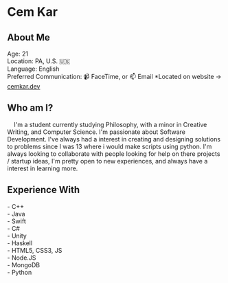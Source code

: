 ### <h1>Cem Kar</h1>
<h2>About Me</h2>
  Age: 21 <br>
  Location: PA, U.S. 🇺🇸 <br>
  Language: English <br>
  Preferred Communication: 📹 FaceTime, or 📫 Email *Located on website -> <a href="https://cemkar.dev/" target="_top">cemkar.dev</a>
<h2>Who am I?</h2>
<p>&nbsp&nbsp&nbsp&nbspI'm a student currently studying Philosophy, with a minor in Creative Writing, and Computer Science. I'm passionate about Software Development. I've always had a interest in creating and designing solutions to problems since I was 13 where i would make scripts using python. I'm always looking to collaborate with people looking for help on there projects / startup ideas, I'm pretty open to new experiences, and always have a interest in learning more. </p>
<h2>Experience With</h2>
- C++ <br>
- Java <br>
- Swift <br>
- C# <br>
- Unity <br>
- Haskell <br>
- HTML5, CSS3, JS <br>
- Node.JS <br> 
- MongoDB <br>
- Python




<!--
**cemkar/cemkar** is a ✨ _special_ ✨ repository because its `README.md` (this file) appears on your GitHub profile.

Here are some ideas to get you started:

- 🔭 I’m currently working on ...
- 🌱 I’m currently learning ...
- 👯 I’m looking to collaborate on ...
- 🤔 I’m looking for help with ...
- 💬 Ask me about ...
- 📫 How to reach me: ...
- 😄 Pronouns: ...
- ⚡ Fun fact: ...
-->
